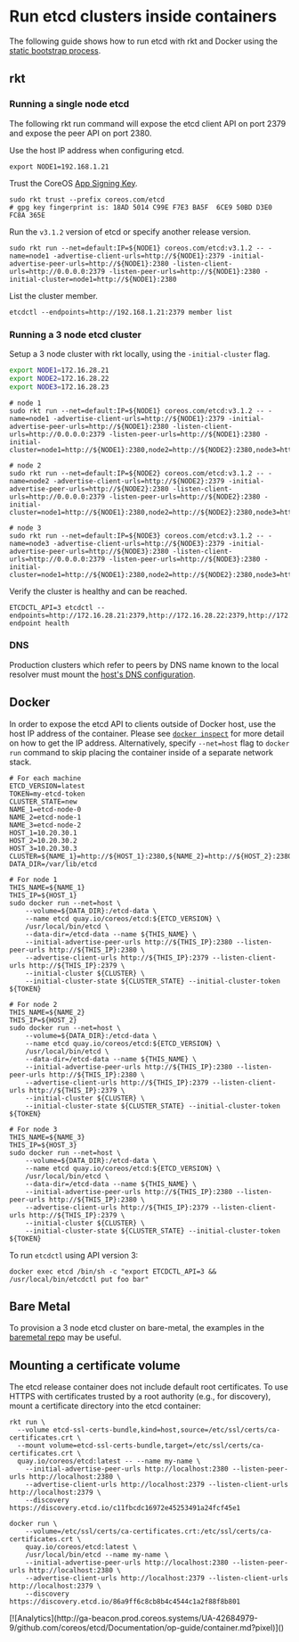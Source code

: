 # Run etcd clusters inside containers

The following guide shows how to run etcd with rkt and Docker using the [static bootstrap process](clustering.md#static).

## rkt

### Running a single node etcd

The following rkt run command will expose the etcd client API on port 2379 and expose the peer API on port 2380.

Use the host IP address when configuring etcd.

```
export NODE1=192.168.1.21
```

Trust the CoreOS [App Signing Key](https://coreos.com/security/app-signing-key/).

```
sudo rkt trust --prefix coreos.com/etcd
# gpg key fingerprint is: 18AD 5014 C99E F7E3 BA5F  6CE9 50BD D3E0 FC8A 365E
```

Run the `v3.1.2` version of etcd or specify another release version.

```
sudo rkt run --net=default:IP=${NODE1} coreos.com/etcd:v3.1.2 -- -name=node1 -advertise-client-urls=http://${NODE1}:2379 -initial-advertise-peer-urls=http://${NODE1}:2380 -listen-client-urls=http://0.0.0.0:2379 -listen-peer-urls=http://${NODE1}:2380 -initial-cluster=node1=http://${NODE1}:2380
```

List the cluster member.

```
etcdctl --endpoints=http://192.168.1.21:2379 member list
```

### Running a 3 node etcd cluster

Setup a 3 node cluster with rkt locally, using the `-initial-cluster` flag.

```sh
export NODE1=172.16.28.21
export NODE2=172.16.28.22
export NODE3=172.16.28.23
```

```
# node 1
sudo rkt run --net=default:IP=${NODE1} coreos.com/etcd:v3.1.2 -- -name=node1 -advertise-client-urls=http://${NODE1}:2379 -initial-advertise-peer-urls=http://${NODE1}:2380 -listen-client-urls=http://0.0.0.0:2379 -listen-peer-urls=http://${NODE1}:2380 -initial-cluster=node1=http://${NODE1}:2380,node2=http://${NODE2}:2380,node3=http://${NODE3}:2380

# node 2
sudo rkt run --net=default:IP=${NODE2} coreos.com/etcd:v3.1.2 -- -name=node2 -advertise-client-urls=http://${NODE2}:2379 -initial-advertise-peer-urls=http://${NODE2}:2380 -listen-client-urls=http://0.0.0.0:2379 -listen-peer-urls=http://${NODE2}:2380 -initial-cluster=node1=http://${NODE1}:2380,node2=http://${NODE2}:2380,node3=http://${NODE3}:2380

# node 3
sudo rkt run --net=default:IP=${NODE3} coreos.com/etcd:v3.1.2 -- -name=node3 -advertise-client-urls=http://${NODE3}:2379 -initial-advertise-peer-urls=http://${NODE3}:2380 -listen-client-urls=http://0.0.0.0:2379 -listen-peer-urls=http://${NODE3}:2380 -initial-cluster=node1=http://${NODE1}:2380,node2=http://${NODE2}:2380,node3=http://${NODE3}:2380
```

Verify the cluster is healthy and can be reached.

```
ETCDCTL_API=3 etcdctl --endpoints=http://172.16.28.21:2379,http://172.16.28.22:2379,http://172.16.28.23:2379 endpoint health
```

### DNS

Production clusters which refer to peers by DNS name known to the local resolver must mount the [host's DNS configuration](https://coreos.com/kubernetes/docs/latest/kubelet-wrapper.html#customizing-rkt-options).

## Docker

In order to expose the etcd API to clients outside of Docker host, use the host IP address of the container. Please see [`docker inspect`](https://docs.docker.com/engine/reference/commandline/inspect) for more detail on how to get the IP address. Alternatively, specify `--net=host` flag to `docker run` command to skip placing the container inside of a separate network stack.

```
# For each machine
ETCD_VERSION=latest
TOKEN=my-etcd-token
CLUSTER_STATE=new
NAME_1=etcd-node-0
NAME_2=etcd-node-1
NAME_3=etcd-node-2
HOST_1=10.20.30.1
HOST_2=10.20.30.2
HOST_3=10.20.30.3
CLUSTER=${NAME_1}=http://${HOST_1}:2380,${NAME_2}=http://${HOST_2}:2380,${NAME_3}=http://${HOST_3}:2380
DATA_DIR=/var/lib/etcd

# For node 1
THIS_NAME=${NAME_1}
THIS_IP=${HOST_1}
sudo docker run --net=host \
    --volume=${DATA_DIR}:/etcd-data \
    --name etcd quay.io/coreos/etcd:${ETCD_VERSION} \
	/usr/local/bin/etcd \
    --data-dir=/etcd-data --name ${THIS_NAME} \
	--initial-advertise-peer-urls http://${THIS_IP}:2380 --listen-peer-urls http://${THIS_IP}:2380 \
	--advertise-client-urls http://${THIS_IP}:2379 --listen-client-urls http://${THIS_IP}:2379 \
	--initial-cluster ${CLUSTER} \
	--initial-cluster-state ${CLUSTER_STATE} --initial-cluster-token ${TOKEN}

# For node 2
THIS_NAME=${NAME_2}
THIS_IP=${HOST_2}
sudo docker run --net=host \
    --volume=${DATA_DIR}:/etcd-data \
    --name etcd quay.io/coreos/etcd:${ETCD_VERSION} \
	/usr/local/bin/etcd \
    --data-dir=/etcd-data --name ${THIS_NAME} \
	--initial-advertise-peer-urls http://${THIS_IP}:2380 --listen-peer-urls http://${THIS_IP}:2380 \
	--advertise-client-urls http://${THIS_IP}:2379 --listen-client-urls http://${THIS_IP}:2379 \
	--initial-cluster ${CLUSTER} \
	--initial-cluster-state ${CLUSTER_STATE} --initial-cluster-token ${TOKEN}

# For node 3
THIS_NAME=${NAME_3}
THIS_IP=${HOST_3}
sudo docker run --net=host \
    --volume=${DATA_DIR}:/etcd-data \
    --name etcd quay.io/coreos/etcd:${ETCD_VERSION} \
	/usr/local/bin/etcd \
    --data-dir=/etcd-data --name ${THIS_NAME} \
	--initial-advertise-peer-urls http://${THIS_IP}:2380 --listen-peer-urls http://${THIS_IP}:2380 \
	--advertise-client-urls http://${THIS_IP}:2379 --listen-client-urls http://${THIS_IP}:2379 \
	--initial-cluster ${CLUSTER} \
	--initial-cluster-state ${CLUSTER_STATE} --initial-cluster-token ${TOKEN}
```

To run `etcdctl` using API version 3:

```
docker exec etcd /bin/sh -c "export ETCDCTL_API=3 && /usr/local/bin/etcdctl put foo bar"
```

## Bare Metal

To provision a 3 node etcd cluster on bare-metal, the examples in the [baremetal repo](https://github.com/coreos/coreos-baremetal/tree/master/examples) may be useful.

## Mounting a certificate volume

The etcd release container does not include default root certificates. To use HTTPS with certificates trusted by a root authority (e.g., for discovery), mount a certificate directory into the etcd container:

```
rkt run \
  --volume etcd-ssl-certs-bundle,kind=host,source=/etc/ssl/certs/ca-certificates.crt \
  --mount volume=etcd-ssl-certs-bundle,target=/etc/ssl/certs/ca-certificates.crt \
  quay.io/coreos/etcd:latest -- --name my-name \
	--initial-advertise-peer-urls http://localhost:2380 --listen-peer-urls http://localhost:2380 \
	--advertise-client-urls http://localhost:2379 --listen-client-urls http://localhost:2379 \
	--discovery https://discovery.etcd.io/c11fbcdc16972e45253491a24fcf45e1
```

```
docker run \
    --volume=/etc/ssl/certs/ca-certificates.crt:/etc/ssl/certs/ca-certificates.crt \
    quay.io/coreos/etcd:latest \
    /usr/local/bin/etcd --name my-name \
	--initial-advertise-peer-urls http://localhost:2380 --listen-peer-urls http://localhost:2380 \
	--advertise-client-urls http://localhost:2379 --listen-client-urls http://localhost:2379 \
	--discovery https://discovery.etcd.io/86a9ff6c8cb8b4c4544c1a2f88f8b801
```

<!-- BEGIN ANALYTICS --> [![Analytics](http://ga-beacon.prod.coreos.systems/UA-42684979-9/github.com/coreos/etcd/Documentation/op-guide/container.md?pixel)]() <!-- END ANALYTICS -->
